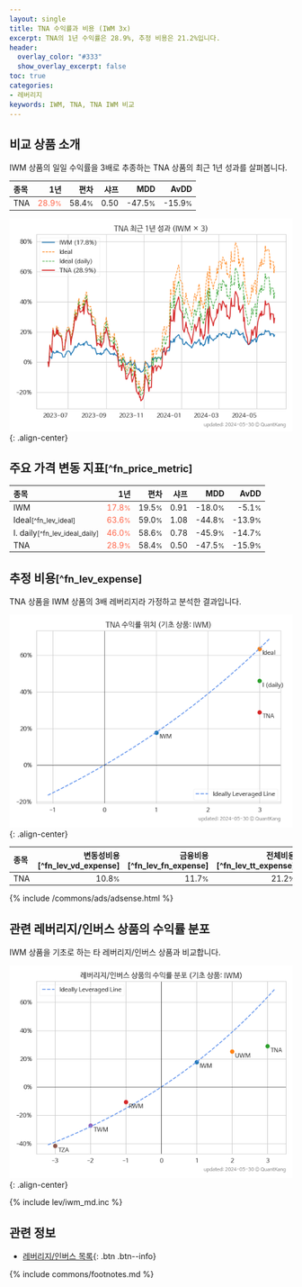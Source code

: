 ```yaml
---
layout: single
title: TNA 수익률과 비용 (IWM 3x)
excerpt: TNA의 1년 수익률은 28.9%, 추정 비용은 21.2%입니다.
header:
  overlay_color: "#333"
  show_overlay_excerpt: false
toc: true
categories:
- 레버리지
keywords: IWM, TNA, TNA IWM 비교
---
```


## 비교 상품 소개


IWM 상품의 일일 수익률을 3배로 추종하는 TNA 상품의 최근 1년 성과를 살펴봅니다.





| **종목** | **1년** | **편차** | **샤프** | **MDD** | **AvDD** |
| :------------ | ------: | -----------: | -------: | ------: | -------: |
| TNA | <span style="color: tomato">28.9<small>%</small></span> | 58.4<small>%</small> | 0.50 | -47.5<small>%</small> | -15.9<small>%</small> |

<!-- more -->


![TNA](/lev/images/tna.png){: .align-center}


## 주요 가격 변동 지표<small>[^fn_price_metric]</small>


| **종목** | **1년** | **편차** | **샤프** | **MDD** | **AvDD** |
| :------------ | ------: | -----------: | -------: | ------: | -------: |
| IWM | <span style="color: tomato">17.8<small>%</small></span> | 19.5<small>%</small> | 0.91 | -18.0<small>%</small> | -5.1<small>%</small> |
| Ideal<small>[^fn_lev_ideal]</small> | <span style="color: tomato">63.6<small>%</small></span> | 59.0<small>%</small> | 1.08 | -44.8<small>%</small> | -13.9<small>%</small> |
| I. daily<small>[^fn_lev_ideal_daily]</small> | <span style="color: tomato">46.0<small>%</small></span> | 58.6<small>%</small> | 0.78 | -45.9<small>%</small> | -14.7<small>%</small> |
| TNA | <span style="color: tomato">28.9<small>%</small></span> | 58.4<small>%</small> | 0.50 | -47.5<small>%</small> | -15.9<small>%</small> |


## 추정 비용<small>[^fn_lev_expense]</small><a id="expense"></a>

TNA 상품을 IWM 상품의 3배 레버리지라 가정하고 분석한 결과입니다.

![TNA](/lev/images/tna_ideal.png){: .align-center}

| **종목** | **변동성비용**[^fn_lev_vd_expense] | **금융비용**[^fn_lev_fn_expense] | **전체비용**[^fn_lev_tt_expense] |
| :------------ | ------: | -----------: | -------: |
| TNA | 10.8<small>%</small> | 11.7<small>%</small> | 21.2<small>%</small> |

{% include /commons/ads/adsense.html %}



## 관련 레버리지/인버스 상품의 수익률 분포

IWM 상품을 기초로 하는 타 레버리지/인버스 상품과 비교합니다.

![IWM](/lev/images/iwm_ideal.png){: .align-center}

{% include lev/iwm_md.inc %}


## 관련 정보

- [레버리지/인버스 목록](/lev/){: .btn .btn--info}

{% include commons/footnotes.md %}